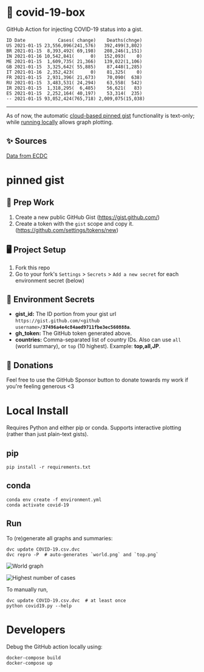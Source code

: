 # 🏥 covid-19-box

GitHub Action for injecting COVID-19 status into a gist.

```
ID Date            Cases( change)    Deaths(chnge)
US 2021-01-15 23,556,096(241,576)   392,499(3,802)
BR 2021-01-15  8,393,492( 69,198)   208,246(1,151)
IN 2021-01-16 10,542,841(      0)   152,093(    0)
ME 2021-01-15  1,609,735( 21,366)   139,022(1,106)
GB 2021-01-15  3,325,642( 55,885)    87,448(1,285)
IT 2021-01-16  2,352,423(      0)    81,325(    0)
FR 2021-01-15  2,931,396( 21,673)    70,090(  638)
RU 2021-01-15  3,483,531( 24,294)    63,558(  542)
IR 2021-01-15  1,318,295(  6,485)    56,621(   83)
ES 2021-01-15  2,252,164( 40,197)    53,314(  235)
-- 2021-01-15 93,052,424(765,718) 2,009,075(15,038)
```

---

As of now, the automatic [cloud-based pinned gist](#pinned-gist) functionality is text-only;
while [running locally](#local-install) allows graph plotting.

## ✨ Sources

[Data from ECDC](https://www.ecdc.europa.eu/en/publications-data/download-todays-data-geographic-distribution-covid-19-cases-worldwide)

# pinned gist

## 🎒 Prep Work
1. Create a new public GitHub Gist (https://gist.github.com/)
1. Create a token with the `gist` scope and copy it. (https://github.com/settings/tokens/new)

## 🖥 Project Setup
1. Fork this repo
1. Go to your fork's `Settings` > `Secrets` > `Add a new secret` for each environment secret (below)

## 🤫 Environment Secrets
- **gist_id:** The ID portion from your gist url `https://gist.github.com/<github username>/`**`37496a4e4c84aed9711fbe3ec560888a`**.
- **gh_token:** The GitHub token generated above.
- **countries:** Comma-separated list of country IDs. Also can use `all` (world summary), or `top` (10 highest). Example: **top,all,JP**.

## 💸 Donations

Feel free to use the GitHub Sponsor button to donate towards my work if you're feeling generous <3

# Local Install

Requires Python and either pip or conda. Supports interactive plotting (rather than just plain-text gists).

## pip

```
pip install -r requirements.txt
```

## conda

```
conda env create -f environment.yml
conda activate covid-19
```

## Run

To (re)generate all graphs and summaries:

```
dvc update COVID-19.csv.dvc
dvc repro -P  # auto-generates `world.png` and `top.png`
```

![World graph](world.png)

![Highest number of cases](top.png)

To manually run,

```
dvc update COVID-19.csv.dvc  # at least once
python covid19.py --help
```

# Developers

Debug the GitHub action locally using:

```
docker-compose build
docker-compose up
```
